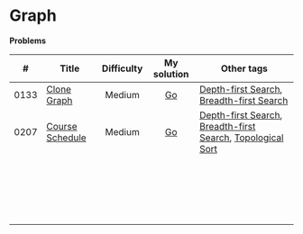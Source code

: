 # Graph



**Problems**

|  #   | Title                                                        | Difficulty |                         My solution                          | Other tags                                                   |
| :--: | ------------------------------------------------------------ | :--------: | :----------------------------------------------------------: | ------------------------------------------------------------ |
| 0133 | [Clone Graph](https://github.com/Apollo4634/LeetCode/blob/master/problem/depth_first_Search/0133_CloneGraph.md) |   Medium   | [Go](https://github.com/Apollo4634/LeetCode/blob/master/solution/depth_first_search/CloneGraph.java) | [Depth-first Search](https://github.com/Apollo4634/LeetCode/blob/master/solution/depth_first_search/depth_first_search.md), [Breadth-first Search](https://github.com/Apollo4634/LeetCode/blob/master/solution/breadth_first_search/breadth_first_search.md) |
| 0207 | [Course Schedule](https://github.com/Apollo4634/LeetCode/blob/master/problem/depth_first_Search/0207_CourseSchedule.md) |   Medium   | [Go](https://github.com/Apollo4634/LeetCode/blob/master/solution/depth_first_search/CourseSchedule.java) | [Depth-first Search](https://github.com/Apollo4634/LeetCode/blob/master/solution/depth_first_search/depth_first_search.md), [Breadth-first Search](https://github.com/Apollo4634/LeetCode/blob/master/solution/breadth_first_search/breadth_first_search.md), [Topological Sort](https://github.com/Apollo4634/LeetCode/blob/master/solution/topological_sort/topological_sort.md) |
|      |                                                              |            |                                                              |                                                              |
|      |                                                              |            |                                                              |                                                              |
|      |                                                              |            |                                                              |                                                              |
|      |                                                              |            |                                                              |                                                              |
|      |                                                              |            |                                                              |                                                              |
|      |                                                              |            |                                                              |                                                              |
|      |                                                              |            |                                                              |                                                              |
|      |                                                              |            |                                                              |                                                              |
|      |                                                              |            |                                                              |                                                              |
|      |                                                              |            |                                                              |                                                              |
|      |                                                              |            |                                                              |                                                              |
|      |                                                              |            |                                                              |                                                              |
|      |                                                              |            |                                                              |                                                              |
|      |                                                              |            |                                                              |                                                              |
|      |                                                              |            |                                                              |                                                              |
|      |                                                              |            |                                                              |                                                              |
|      |                                                              |            |                                                              |                                                              |
|      |                                                              |            |                                                              |                                                              |
|      |                                                              |            |                                                              |                                                              |
|      |                                                              |            |                                                              |                                                              |

